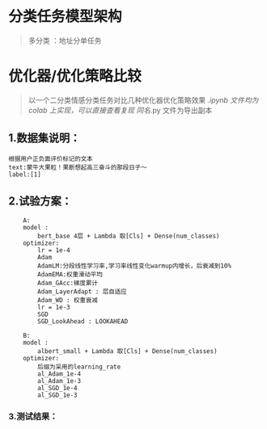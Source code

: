 
# 分类任务模型架构

> 多分类 ：地址分单任务


# 优化器/优化策略比较

> 以一个二分类情感分类任务对比几种优化器优化策略效果
> *.ipynb 文件均为colab 上实现，可以直接查看复现
> 同名*.py 文件为导出副本

##	1.数据集说明：
	根据用户正负面评价标记的文本
	text:蒙牛大果粒！果断想起高三奋斗的那段日子～
	label:[1]


##	2.试验方案：
		
		A:
		model : 
			bert_base 4层 + Lambda 取[Cls] + Dense(num_classes)
		optimizer:
			lr = 1e-4
			Adam
			AdamLM:分段线性学习率,学习率线性变化warmup内增长，后衰减到10%
			AdamEMA:权重滑动平均
			Adam_GAcc:梯度累计
			Adam_LayerAdapt : 层自适应
			Adam_WD : 权重衰减
			lr = 1e-3
			SGD
			SGD_LookAhead : LOOKAHEAD

		B:
		model : 
			albert_small + Lambda 取[Cls] + Dense(num_classes)
		optimizer:
			后缀为采用的learning_rate
			al_Adam_1e-4
			al_Adam_1e-3
			al_SGD_1e-4
			al_SGD_1e-3

###	3.测试结果：
	





